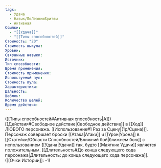 ```yaml
---
tags:
  - Удача
  - Навык/ПоЛезвиюБритвы
  - Активная
Ссылки:
  - "[[Удача]]"
  - "[[Типы способностей]]"
Стоимость: "20"
Стоимость выкупа:
Уровни:
Связанные навыки:
Источник:
Тип способности:
Время применения:
Стоимость применения:
Используемый пул:
Стоимость пула:
Характеристики:
Дальность:
Шаблон:
Количество целей:
Время действия:
---
```

([[Типы способностей#Активная способность|А]]) [[Действия#Свободное действие|Свободное действие]] в [[Ход]] ЛЮБОГО персонажа. [[Использование#1 Раз за Сцену|(1р/Сцена)]]. Персонаж совершает броски [[Атака|Атаки]] и [[Урон|Урона]] в [[Статейки/Области Способностей/Ближний бой|ближнем бою]] с использованием [[Удача|Удачи]] так, будто [[Маятник Удачи]] является положительным. 
[[Длительность#До конца следующего хода персонажа|Длительность: до конца следующего хода персонажа]]. ([[Очки Истории]]: -1)